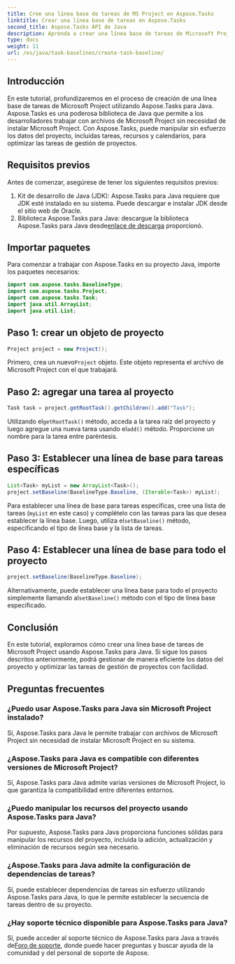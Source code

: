 ```yaml
---
title: Cree una línea base de tareas de MS Project en Aspose.Tasks
linktitle: Crear una línea base de tareas en Aspose.Tasks
second_title: Aspose.Tasks API de Java
description: Aprenda a crear una línea base de tareas de Microsoft Project en Java utilizando Aspose.Tasks, una poderosa biblioteca para administrar datos de proyectos sin esfuerzo.
type: docs
weight: 11
url: /es/java/task-baselines/create-task-baseline/
---
```

## Introducción
En este tutorial, profundizaremos en el proceso de creación de una línea base de tareas de Microsoft Project utilizando Aspose.Tasks para Java. Aspose.Tasks es una poderosa biblioteca de Java que permite a los desarrolladores trabajar con archivos de Microsoft Project sin necesidad de instalar Microsoft Project. Con Aspose.Tasks, puede manipular sin esfuerzo los datos del proyecto, incluidas tareas, recursos y calendarios, para optimizar las tareas de gestión de proyectos.
## Requisitos previos
Antes de comenzar, asegúrese de tener los siguientes requisitos previos:
1. Kit de desarrollo de Java (JDK): Aspose.Tasks para Java requiere que JDK esté instalado en su sistema. Puede descargar e instalar JDK desde el sitio web de Oracle.
2.  Biblioteca Aspose.Tasks para Java: descargue la biblioteca Aspose.Tasks para Java desde[enlace de descarga](https://releases.aspose.com/tasks/java/) proporcionó.

## Importar paquetes
Para comenzar a trabajar con Aspose.Tasks en su proyecto Java, importe los paquetes necesarios:
```java
import com.aspose.tasks.BaselineType;
import com.aspose.tasks.Project;
import com.aspose.tasks.Task;
import java.util.ArrayList;
import java.util.List;
```

## Paso 1: crear un objeto de proyecto
```java
Project project = new Project();
```
 Primero, crea un nuevo`Project` objeto. Este objeto representa el archivo de Microsoft Project con el que trabajará.
## Paso 2: agregar una tarea al proyecto
```java
Task task = project.getRootTask().getChildren().add("Task");
```
 Utilizando el`getRootTask()` método, acceda a la tarea raíz del proyecto y luego agregue una nueva tarea usando el`add()` método. Proporcione un nombre para la tarea entre paréntesis.
## Paso 3: Establecer una línea de base para tareas específicas
```java
List<Task> myList = new ArrayList<Task>();
project.setBaseline(BaselineType.Baseline, (Iterable<Task>) myList);
```
Para establecer una línea de base para tareas específicas, cree una lista de tareas (`myList` en este caso) y complételo con las tareas para las que desea establecer la línea base. Luego, utiliza el`setBaseline()` método, especificando el tipo de línea base y la lista de tareas.
## Paso 4: Establecer una línea de base para todo el proyecto
```java
project.setBaseline(BaselineType.Baseline);
```
 Alternativamente, puede establecer una línea base para todo el proyecto simplemente llamando al`setBaseline()` método con el tipo de línea base especificado.

## Conclusión
En este tutorial, exploramos cómo crear una línea base de tareas de Microsoft Project usando Aspose.Tasks para Java. Si sigue los pasos descritos anteriormente, podrá gestionar de manera eficiente los datos del proyecto y optimizar las tareas de gestión de proyectos con facilidad.
## Preguntas frecuentes
### ¿Puedo usar Aspose.Tasks para Java sin Microsoft Project instalado?
Sí, Aspose.Tasks para Java le permite trabajar con archivos de Microsoft Project sin necesidad de instalar Microsoft Project en su sistema.
### ¿Aspose.Tasks para Java es compatible con diferentes versiones de Microsoft Project?
Sí, Aspose.Tasks para Java admite varias versiones de Microsoft Project, lo que garantiza la compatibilidad entre diferentes entornos.
### ¿Puedo manipular los recursos del proyecto usando Aspose.Tasks para Java?
Por supuesto, Aspose.Tasks para Java proporciona funciones sólidas para manipular los recursos del proyecto, incluida la adición, actualización y eliminación de recursos según sea necesario.
### ¿Aspose.Tasks para Java admite la configuración de dependencias de tareas?
Sí, puede establecer dependencias de tareas sin esfuerzo utilizando Aspose.Tasks para Java, lo que le permite establecer la secuencia de tareas dentro de su proyecto.
### ¿Hay soporte técnico disponible para Aspose.Tasks para Java?
 Sí, puede acceder al soporte técnico de Aspose.Tasks para Java a través de[Foro de soporte](https://forum.aspose.com/c/tasks/15), donde puede hacer preguntas y buscar ayuda de la comunidad y del personal de soporte de Aspose.